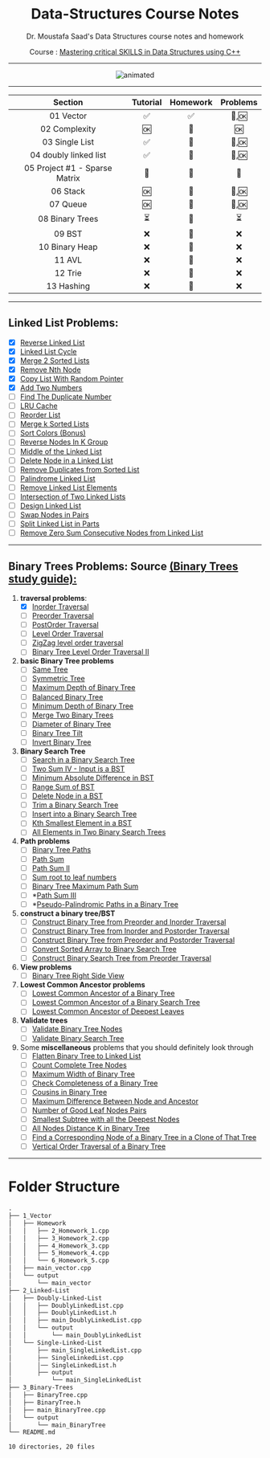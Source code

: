 <div align="center">

# Data-Structures Course Notes

Dr. Moustafa Saad's Data Structures course notes and homework

Course : [Mastering critical SKILLS in Data Structures using C++](https://www.udemy.com/course/dscpp-skills/)

------

<p align="center">
  <img src="https://i.pinimg.com/originals/fc/21/16/fc2116fb21de12a62d4b36c31bbb1e6f.gif" alt="animated" />
</p>

------
</div>


<div align="center">

|            Section            |         Tutorial         |      Homework      |         Problems         |
| :---------------------------: | :----------------------: | :----------------: | :----------------------: |
|           01 Vector           |    :white_check_mark:    | :white_check_mark: |      :repeat:,:ok:       |
|         02 Complexity         |           :ok:           |  :no_entry_sign:   |           :ok:           |
|        03 Single List         |    :white_check_mark:    |  :no_entry_sign:   |      :repeat:,:ok:       |
|     04 doubly linked list     |    :white_check_mark:    |  :no_entry_sign:   |      :repeat:,:ok:       |
| 05 Project #1 - Sparse Matrix |     :no_entry_sign:      |  :no_entry_sign:   |     :no_entry_sign:      |
|           06 Stack            |           :ok:           |  :no_entry_sign:   |      :repeat:,:ok:       |
|           07 Queue            |           :ok:           |  :no_entry_sign:   |      :repeat:,:ok:       |
|        08 Binary Trees        | :hourglass_flowing_sand: |  :no_entry_sign:   | :hourglass_flowing_sand: |
|            09 BST             |           :x:            |  :no_entry_sign:   |           :x:            |
|        10 Binary Heap         |           :x:            |  :no_entry_sign:   |           :x:            |
|            11 AVL             |           :x:            |  :no_entry_sign:   |           :x:            |
|            12 Trie            |           :x:            |  :no_entry_sign:   |           :x:            |
|          13 Hashing           |           :x:            |  :no_entry_sign:   |           :x:            |

</div>

----
## Linked List Problems: 
- [x] [Reverse Linked List](https://leetcode.com/problems/reverse-linked-list/)
- [x] [Linked List Cycle](https://leetcode.com/problems/linked-list-cycle/)
- [x] [Merge 2 Sorted Lists](https://leetcode.com/problems/merge-two-sorted-lists/)
- [x] [Remove Nth Node](https://leetcode.com/problems/remove-nth-node-from-end-of-list/)
- [x] [Copy List With Random Pointer](https://leetcode.com/problems/copy-list-with-random-pointer/)
- [x] [Add Two Numbers](https://leetcode.com/problems/add-two-numbers/)
- [ ] [Find The Duplicate Number](https://leetcode.com/problems/find-the-duplicate-number/)
- [ ] [LRU Cache](https://leetcode.com/problems/lru-cache/)
- [ ] [Reorder List](https://leetcode.com/problems/reorder-list/)
- [ ] [Merge k Sorted Lists](https://leetcode.com/problems/merge-k-sorted-lists/)
- [ ] [Sort Colors (Bonus)](https://leetcode.com/problems/sort-colors/)
- [ ] [Reverse Nodes In K Group](https://leetcode.com/problems/reverse-nodes-in-k-group/)
- [ ] [Middle of the Linked List](https://leetcode.com/problems/middle-of-the-linked-list/)
- [ ] [Delete Node in a Linked List](https://leetcode.com/problems/delete-node-in-a-linked-list/)
- [ ] [Remove Duplicates from Sorted List](https://leetcode.com/problems/remove-duplicates-from-sorted-list/)
- [ ] [Palindrome Linked List](https://leetcode.com/problems/palindrome-linked-list/)
- [ ] [Remove Linked List Elements](https://leetcode.com/problems/remove-linked-list-elements)
- [ ] [Intersection of Two Linked Lists](https://leetcode.com/problems/intersection-of-two-linked-lists)
- [ ] [Design Linked List](https://leetcode.com/problems/design-linked-list)
- [ ] [Swap Nodes in Pairs](https://leetcode.com/problems/swap-nodes-in-pairs)
- [ ] [Split Linked List in Parts](https://leetcode.com/problems/split-linked-list-in-parts)
- [ ] [Remove Zero Sum Consecutive Nodes from Linked List](https://leetcode.com/problems/remove-zero-sum-consecutive-nodes-from-linked-list)
----
## Binary Trees Problems: Source [(Binary Trees study guide): ](https://leetcode.com/discuss/study-guide/1212004/binary-trees-study-guide)

1. **traversal problems**:
   - [x] [Inorder Traversal](https://leetcode.com/problems/binary-tree-inorder-traversal)
   - [ ] [Preorder Traversal](https://leetcode.com/problems/binary-tree-preorder-traversal)
   - [ ] [PostOrder Traversal](https://leetcode.com/problems/binary-tree-postorder-traversal)
   - [ ] [Level Order Traversal](https://leetcode.com/problems/binary-tree-level-order-traversal)
   - [ ] [ZigZag level order traversal](https://leetcode.com/problems/binary-tree-zigzag-level-order-traversal/)
   - [ ] [Binary Tree Level Order Traversal II](https://leetcode.com/problems/binary-tree-level-order-traversal-ii/)
2. **basic Binary Tree problems**
   - [ ] [Same Tree](https://leetcode.com/problems/same-tree/)
   - [ ] [Symmetric Tree](https://leetcode.com/problems/symmetric-tree/)
   - [ ] [Maximum Depth of Binary Tree](https://leetcode.com/problems/maximum-depth-of-binary-tree/)
   - [ ] [Balanced Binary Tree](https://leetcode.com/problems/balanced-binary-tree/)
   - [ ] [Minimum Depth of Binary Tree](https://leetcode.com/problems/minimum-depth-of-binary-tree/)
   - [ ] [Merge Two Binary Trees](https://leetcode.com/problems/merge-two-binary-trees)
   - [ ] [Diameter of Binary Tree](https://leetcode.com/problems/diameter-of-binary-tree/)
   - [ ] [Binary Tree Tilt](https://leetcode.com/problems/binary-tree-tilt)
   - [ ] [Invert Binary Tree](https://leetcode.com/problems/invert-binary-tree/)
3. **Binary Search Tree**
   - [ ] [Search in a Binary Search Tree](https://leetcode.com/problems/search-in-a-binary-search-tree)
   - [ ] [Two Sum IV - Input is a BST](https://leetcode.com/problems/two-sum-iv-input-is-a-bst/)
   - [ ] [Minimum Absolute Difference in BST](https://leetcode.com/problems/minimum-absolute-difference-in-bst/)
   - [ ] [Range Sum of BST](https://leetcode.com/problems/range-sum-of-bst/)
   - [ ] [Delete Node in a BST](https://leetcode.com/problems/delete-node-in-a-bst/)
   - [ ] [Trim a Binary Search Tree](https://leetcode.com/problems/trim-a-binary-search-tree)
   - [ ] [Insert into a Binary Search Tree](https://leetcode.com/problems/insert-into-a-binary-search-tree)
   - [ ] [Kth Smallest Element in a BST](https://leetcode.com/problems/kth-smallest-element-in-a-bst)
   - [ ] [All Elements in Two Binary Search Trees](https://leetcode.com/problems/all-elements-in-two-binary-search-trees)
4. **Path problems**
   - [ ] [Binary Tree Paths](https://leetcode.com/problems/binary-tree-paths/)
   - [ ] [Path Sum](https://leetcode.com/problems/path-sum)
   - [ ] [Path Sum II](https://leetcode.com/problems/path-sum-ii)
   - [ ] [Sum root to leaf numbers](https://leetcode.com/problems/sum-root-to-leaf-numbers/)
   - [ ] [Binary Tree Maximum Path Sum](https://leetcode.com/problems/binary-tree-maximum-path-sum/)
   - [ ] *[Path Sum III](https://leetcode.com/problems/path-sum-iii)
   - [ ] *[Pseudo-Palindromic Paths in a Binary Tree](https://leetcode.com/problems/pseudo-palindromic-paths-in-a-binary-tree)
5. **construct a binary tree/BST**
   - [ ] [Construct Binary Tree from Preorder and Inorder Traversal](https://leetcode.com/problems/construct-binary-tree-from-preorder-and-inorder-traversal)
   - [ ] [Construct Binary Tree from Inorder and Postorder Traversal](https://leetcode.com/problems/construct-binary-tree-from-inorder-and-postorder-traversal)
   - [ ] [Construct Binary Tree from Preorder and Postorder Traversal](https://leetcode.com/problems/construct-binary-tree-from-preorder-and-postorder-traversal)
   - [ ] [Convert Sorted Array to Binary Search Tree](https://leetcode.com/problems/convert-sorted-array-to-binary-search-tree)
   - [ ] [Construct Binary Search Tree from Preorder Traversal](https://leetcode.com/problems/construct-binary-search-tree-from-preorder-traversal)
6. **View problems**
   - [ ] [Binary Tree Right Side View](https://leetcode.com/problems/binary-tree-right-side-view)
7. **Lowest Common Ancestor problems**
   - [ ] [Lowest Common Ancestor of a Binary Tree](https://leetcode.com/problems/lowest-common-ancestor-of-a-binary-tree)
   - [ ] [Lowest Common Ancestor of a Binary Search Tree](https://leetcode.com/problems/lowest-common-ancestor-of-a-binary-search-tree)
   - [ ] [Lowest Common Ancestor of Deepest Leaves](https://leetcode.com/problems/lowest-common-ancestor-of-deepest-leaves)
8. **Validate trees**
   - [ ] [Validate Binary Tree Nodes](https://leetcode.com/problems/validate-binary-tree-nodes/)
   - [ ] [Validate Binary Search Tree](https://leetcode.com/problems/validate-binary-search-tree/)
9. Some **miscellaneous** problems that you should definitely look through
   - [ ] [Flatten Binary Tree to Linked List](https://leetcode.com/problems/flatten-binary-tree-to-linked-list)
   - [ ] [Count Complete Tree Nodes](https://leetcode.com/problems/count-complete-tree-nodes/)
   - [ ] [Maximum Width of Binary Tree](https://leetcode.com/problems/maximum-width-of-binary-tree)
   - [ ] [Check Completeness of a Binary Tree](https://leetcode.com/problems/check-completeness-of-a-binary-tree)
   - [ ] [Cousins in Binary Tree](https://leetcode.com/problems/cousins-in-binary-tree)
   - [ ] [Maximum Difference Between Node and Ancestor](https://leetcode.com/problems/maximum-difference-between-node-and-ancestor)
   - [ ] [Number of Good Leaf Nodes Pairs](https://leetcode.com/problems/number-of-good-leaf-nodes-pairs)
   - [ ] [Smallest Subtree with all the Deepest Nodes](https://leetcode.com/problems/smallest-subtree-with-all-the-deepest-nodes/)
   - [ ] [All Nodes Distance K in Binary Tree](https://leetcode.com/problems/all-nodes-distance-k-in-binary-tree/)
   - [ ] [Find a Corresponding Node of a Binary Tree in a Clone of That Tree](https://leetcode.com/problems/find-a-corresponding-node-of-a-binary-tree-in-a-clone-of-that-tree/)
   - [ ] [Vertical Order Traversal of a Binary Tree](https://leetcode.com/problems/vertical-order-traversal-of-a-binary-tree/)

---



# Folder Structure

```md
.
├── 1_Vector
│   ├── Homework
│   │   ├── 2_Homework_1.cpp
│   │   ├── 3_Homework_2.cpp
│   │   ├── 4_Homework_3.cpp
│   │   ├── 5_Homework_4.cpp
│   │   └── 6_Homework_5.cpp
│   ├── main_vector.cpp
│   └── output
│       └── main_vector
├── 2_Linked-List
│   ├── Doubly-Linked-List
│   │   ├── DoublyLinkedList.cpp
│   │   ├── DoublyLinkedList.h
│   │   ├── main_DoublyLinkedList.cpp
│   │   └── output
│   │       └── main_DoublyLinkedList
│   └── Single-Linked-List
│       ├── main_SingleLinkedList.cpp
│       ├── SingleLinkedList.cpp
│       │── SingleLinkedList.h
│       ├── output
│           └── main_SingleLinkedList
├── 3_Binary-Trees
│   ├── BinaryTree.cpp
│   ├── BinaryTree.h
│   ├── main_BinaryTree.cpp
│   └── output
│       └── main_BinaryTree
└── README.md

10 directories, 20 files
```
